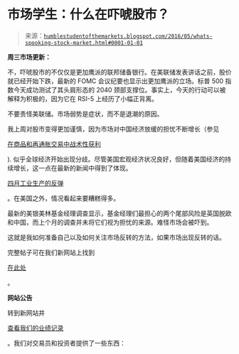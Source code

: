 <!--yml

分类：未分类

日期：2024-05-18 03:06:24

-->

# 市场学生：什么在吓唬股市？

> 来源：[`humblestudentofthemarkets.blogspot.com/2016/05/whats-spooking-stock-market.html#0001-01-01`](https://humblestudentofthemarkets.blogspot.com/2016/05/whats-spooking-stock-market.html#0001-01-01)

**周三市场更新：**

不，吓唬股市的不仅仅是更加鹰派的联邦储备银行。在美联储发表讲话之前，股价就已经开始下跌，最新的 FOMC 会议纪要也显示出更加鹰派的立场。标普 500 指数今天成功测试了其头肩形态的 2040 颈部支撑位。事实上，今天的行动可以被解释为积极的，因为它在 RSI-5 上经历了小幅正背离。

不要责怪美联储。市场弱势是症状，而不是退潮的原因。

我上周对股市变得更加谨慎，因为市场对中国经济放缓的担忧不断增长（参见

[在商品和再通胀交易中战术性获利](https://humblestudentofthemarkets.com/2016/05/11/tactically-taking-profits-in-the-commodity-and-reflation-trade/)

). 似乎全球经济开始出现分歧。尽管美国宏观经济状况良好，但随着美国经济的持续增长，这一点在最新的新闻中得到了体现。

[四月工业生产的反弹](http://www.investing.com/economic-calendar/industrial-production-161)

。在美国之外，情况看起来要糟糕得多。

最新的美银美林基金经理调查显示，基金经理们最担心的两个尾部风险是英国脱欧和中国，而上个月的调查并未将它们视为担忧的来源。难怪市场会被吓到。

这就是我如何准备自己以及如何关注市场反转的方法，如果市场出现反转的话。

完整帖子可在我们新网站上找到

[在此处](https://humblestudentofthemarkets.com/2016/05/18/whats-spooking-the-stock-market/)

。

**网站公告**

转到新网站并

[查看我们的业绩记录](https://humblestudentofthemarkets.com/shop/)

。我们对交易员和投资者提供了一些东西：
